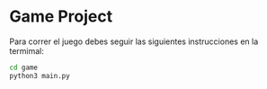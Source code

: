 # Game Project

Para correr el juego debes seguir las siguientes instrucciones en la termimal:

```sh
cd game
python3 main.py
```